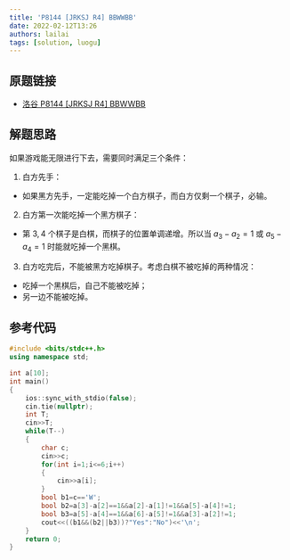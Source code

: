 ```yaml
---
title: 'P8144 [JRKSJ R4] BBWWBB'
date: 2022-02-12T13:26
authors: lailai
tags: [solution, luogu]
---
```


## 原题链接

- [洛谷 P8144 [JRKSJ R4] BBWWBB](https://www.luogu.com.cn/problem/P8144)

<!-- truncate -->

## 解题思路

如果游戏能无限进行下去，需要同时满足三个条件：

1. 白方先手：

- 如果黑方先手，一定能吃掉一个白方棋子，而白方仅剩一个棋子，必输。

2. 白方第一次能吃掉一个黑方棋子：

- 第 $3,4$ 个棋子是白棋，而棋子的位置单调递增。所以当 $a_3-a_2=1$ 或 $a_5-a_4=1$ 时能就吃掉一个黑棋。

3. 白方吃完后，不能被黑方吃掉棋子。考虑白棋不被吃掉的两种情况：

- 吃掉一个黑棋后，自己不能被吃掉；
- 另一边不能被吃掉。

## 参考代码

```cpp
#include <bits/stdc++.h>
using namespace std;

int a[10];
int main()
{
	ios::sync_with_stdio(false);
	cin.tie(nullptr);
	int T;
	cin>>T;
	while(T--)
	{
		char c;
		cin>>c;
		for(int i=1;i<=6;i++)
		{
			cin>>a[i];
		}
		bool b1=c=='W';
		bool b2=a[3]-a[2]==1&&a[2]-a[1]!=1&&a[5]-a[4]!=1;
		bool b3=a[5]-a[4]==1&&a[6]-a[5]!=1&&a[3]-a[2]!=1;
		cout<<((b1&&(b2||b3))?"Yes":"No")<<'\n';
	}
	return 0;
}
```
